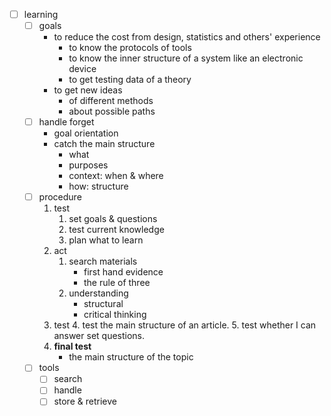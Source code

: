 - [ ] learning
	- [ ] goals
		- to reduce the cost from design, statistics and others' experience
			- to know the protocols of tools
			- to know the inner structure of a system like an electronic device
			- to get testing data of a theory
		- to get new ideas
			- of different methods
			- about possible paths
	- [ ] handle forget
		- goal orientation
		- catch the main structure
			- what
			- purposes
			- context: when & where
			- how: structure
	- [ ] procedure
		1. test
			1. set goals & questions
			2. test current knowledge
			3. plan what to learn
		2. act
			1. search materials
				- first hand evidence
				- the rule of three
			3. understanding
				- structural
				- critical thinking
		3. test
			4. test the main structure of an article.
			5. test whether I can answer set questions.
		4. **final test**
			- the main structure of the topic
	- [ ] tools
		- [ ] search
		- [ ] handle
		- [ ] store & retrieve
	
<!--stackedit_data:
eyJoaXN0b3J5IjpbOTA5NDcwMDMzXX0=
-->